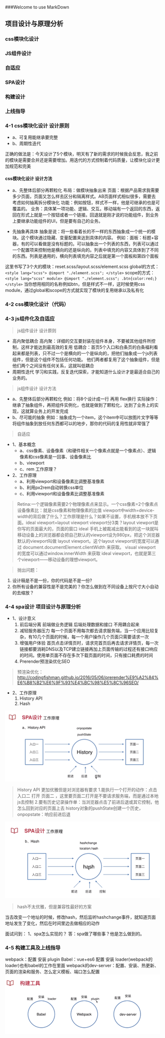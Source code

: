 ###Welcome to use MarkDown

## 项目设计与原理分析
### css模块化设计
### JS组件设计
### 自适应
### SPA设计
### 构建设计
### 上线指导

### 4-1 css模块化设计 设计原则
* a、可复用能继承要完整
* b、周期性迭代

正确的做法是：今天设计了5个模块，明天有了新的需求的时候我会反思，我之前的模块是需要合并还是需要增加。用迭代的方式控制着代码质量，让模块化设计更加规范和完美
#### css模块化设计 设计方法
* a、先整体后部分再颗粒化
布局：做模块抽象出来 
页面：根据产品需求我需要多少页面，页面又怎么样去区分和隔离样式。AB页面样式相似很多，需要去考虑如何抽离拆分模块化
功能：例如按钮，样式不一样，他是可继承的也是可覆盖的。
业务：具体某一项功能、逻辑、交互。移动端有一个返回的东西，返回在形式上就是一个按钮或者一个链接。回退就是刚才说的功能组件，到业务上要继承功能组件的UI，但是要有自己的业务。

* 先抽象再具体
抽象是说：将一些看着长的不一样的东西抽象成一个统一的模块。这个模块通过隐藏、变量配置来达到具体的内容。
例如：面板：标题+容器，有的可以看做是没有标题的。可以抽象出一个列表的东西，列表可以通过一个配置项来控制他是横向的还是纵向的。列表中填充的内容又具体到了不同的东西。列表是通用的，横向列表填充内容之后就是第一个面板和第四个面板

这里书写了3个大的模块：reset.scss/layout.scss/element.scss
global的方式：
`<style lang="scss"> @import "./element.scss"; </style>`
scope的方式：
`<style lang="scss" module> @import "./element.scss"; .btn{color:red;} </style>`
当你想用相同的名称例如btn，但是样式不一样，这时候使用css module，通过global和scope的方式就实现了模块的复用继承以及私有化

### 4-2 css模块化设计（代码）

### 4-3 js组件化及自适应
> js组件设计 设计原则
* 高内聚低耦合
高内聚：详细的交互要封装在组件本身，不要被其他组件所控制，这样才能达到最高效的复用
低耦合：首页5个入口和白条页的白条福利看起来都是列表，只不过一个是横向的一个是纵向的，把他们抽象成一个js列表组件，但是这个组件不包括任何功能。
他们两者都复用了这个抽象组件，但是他们两个之间没有任何关系，这就叫低耦合
* 周期性迭代 
学习和实践，反复迭代探索，才能知道什么设计才是最适合自己的业务的。
> js组件设计 设计方法
* a、先整体后部分再颗粒化
    例如：将8个设计成一行 再用 flex换行
    实际操作：继承了抽象组件，再把组件实例化，也就是做到了颗粒化，达到了业务上的实现，这就算业务上的开发完成
* b、尽可能的抽象
    例如：抽象成为一个item，这个item中可以放图片文字等等
    将组件抽象到放任何东西都可以的地步，那你的代码的复用性就非常强了
> 自适应
* 1、基本概念
  * a、css像素、设备像素（和硬件相关一个像素点就是一个像素点）、逻辑像素和css像素是一回事、设备像素比
  * b、viewport
  * c、rem 工作原理？
* 2、工作原理
  * a、利用viewport和设备像素比调整基准像素
  * b、利用px2rem自动转换css单位
  * c、利用viewport和设备像素比调整基准像素
> Retina:一个逻辑像素需要2个物理像素点来显示。一个css像素=2个像素点
> 设备像素比：就是css像素和物理像素的比值
> viewport中width=device-width的背后做了什么？工作原理是什么？如果不设置，手机根本放不下页面。ideal viewport=layout viewport
> viewport分3类？layout viewport是你写的页面最大的，页面的窗口  ideal 手机上被裁减出能看到的这一块就叫
移动设备上的浏览器都会把自己默认的viewport设为980px，把这个浏览器默认的viewport叫做 layout viewport。这个layout viewport的宽度可以通过 document.documentElement.clientWidth 来获取。
visual viewport的宽度可以通过window.innerWidth 来获取
ideal viewport，也就是第三个viewport——移动设备的理想viewport。


> 抛出问题：
1. 设计稿是不是一份，你的代码是不是一份?
2. 你所有设备的兼容性是不是完美的？你怎么做到在不同设备上按尺寸大小自动的去缩放？


### 4-4 spa设计 项目设计与原理分析
* 1、设计意义
    1. 前后端分离           前端做业务逻辑 后端处理数据和接口 不用耦合起来
    2. 减轻服务器压力    每一个页面不用每次都去请求服务端，当一个应用比较复杂，有10几个页面的时候，每一个用户操作几个页面只需要请求一次
    3. 增强用户体验       首页点击详情页时，请求完首页后再去请求详情页，每一次链接都要消耗DNS以及TCP建立链接再加上页面传输的过程还有接口响应的时间。使用单页面不存在多次下载页面的时间，只有接口耗费的时间
    4. Prerender预渲染优化SEO
> 预渲染优化：
http://codingfishman.github.io/2016/05/06/prerender%E9%A2%84%E6%B8%B2%E6%9F%93%E4%BC%98%E5%8C%96SEO/
    
* 2、工作原理
    1. History API 
    2. Hash
    
![History](4-4-history.png)
> History API 更加优雅但是对浏览器有要求
  1.能执行一个打开的动作：点击 入口二 打开 页面二 ，这里要页面二打开是不要请求服务端，而是通过本地js去控制
  2.要有历史记录操作单：当浏览器点击了前进后退或其它控制，他怎么回到对应的页面上去
history对象的pushState创建一个历史，onpopstate：响应前进后退    

![hash](4-4-hash.png)
> hash不太优雅，但是兼容性最好的方案

当去改变一个地址的时候，修改hash，然后监听hashchange事件，就知道页面地址发生了变化，然后在时间里边去做相应的动作

面试问到：
1、spa怎么实现的？
答：spa做了哪些事？他是怎么做到的。


### 4-5 构建工具及上线指导
webpack：配置 安装 plugin
Babel：vue+es6 配置 安装 loader(webpack的loader)也有babel的工作在里面
webpack的dev-server：配置、安装、热更新、页面的渲染和服务、怎么定义模板、端口怎么配置
![构建工具](4-5构建工具.png)
